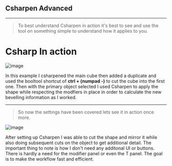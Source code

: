 ## Csharpen Advanced
___

> To best understand Csharpen in action it's best to see and use the tool on something simple to understand how it applies to you.

# Csharp In action
![image](/img/csharp1/csharpen1.gif)

In this example I csharpened the main cube then added a duplicate and used the booltool shortcut of **ctrl + (numpad -)** to cut the cube into the first one.
Then with the primary object selected I used Csharpen to apply the shape while respecting the modfiers in place in order to calculate the new bevelling information as I worked.
___
> So now the settings have been covered lets see it in action once more.

![image](/img/csharp1/cs3.gif)

After setting up Csharpen I was able to cut the shape and mirror it while also doing subsequent cuts on the object to get additional detail. The important thing to note is how I don't need any additonal UI or buttons. There is hardly a need for the modifier panel or even the T panel. The goal is to make the workflow fast and efficient.
